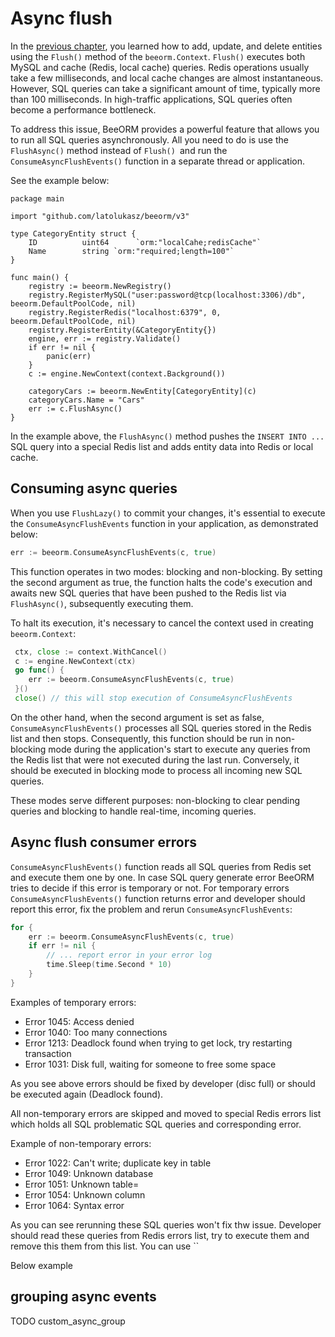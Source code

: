 # Async flush

In the [previous chapter](/guide/crud.html), you learned how to add, update, and delete entities using the `Flush()` method of the `beeorm.Context`. 
`Flush()` executes both MySQL and cache (Redis, local cache) queries. Redis operations usually take a few milliseconds, and local cache changes are almost instantaneous. 
However, SQL queries can take a significant amount of time, typically more than 100 milliseconds. In high-traffic applications, SQL queries 
often become a performance bottleneck.

To address this issue, BeeORM provides a powerful feature that allows you to run all SQL queries asynchronously. 
All you need to do is use the `FlushAsync()` method instead of `Flush() `and run the `ConsumeAsyncFlushEvents()` 
function in a separate thread or application.

See the example below:

```go{23}
package main

import "github.com/latolukasz/beeorm/v3"

type CategoryEntity struct {
	ID          uint64      `orm:"localCahe;redisCache"`
	Name        string `orm:"required;length=100"`
}

func main() {
    registry := beeorm.NewRegistry()
    registry.RegisterMySQL("user:password@tcp(localhost:3306)/db", beeorm.DefaultPoolCode, nil) 
    registry.RegisterRedis("localhost:6379", 0, beeorm.DefaultPoolCode, nil)
    registry.RegisterEntity(&CategoryEntity{}) 
    engine, err := registry.Validate()
    if err != nil {
        panic(err)
    }
    c := engine.NewContext(context.Background())
    
    categoryCars := beeorm.NewEntity[CategoryEntity](c)
    categoryCars.Name = "Cars"
    err := c.FlushAsync()
}  
```

In the example above, the `FlushAsync()` method pushes the `INSERT INTO ...` SQL query into a special Redis list and adds entity data into Redis or local cache.

## Consuming async queries

When you use `FlushLazy()` to commit your changes, it's essential to execute the `ConsumeAsyncFlushEvents` function in your application, 
as demonstrated below:

```go
err := beeorm.ConsumeAsyncFlushEvents(c, true)
```

This function operates in two modes: blocking and non-blocking. By setting the second argument as true, the function halts the code's execution and awaits new SQL queries that have been 
pushed to the Redis list via `FlushAsync()`, subsequently executing them.

To halt its execution, it's necessary to cancel the context used in creating `beeorm.Context`:

```go
 ctx, close := context.WithCancel()
 c := engine.NewContext(ctx)
 go func() {
    err := beeorm.ConsumeAsyncFlushEvents(c, true)
 }()
 close() // this will stop execution of ConsumeAsyncFlushEvents
```

On the other hand, when the second argument is set as false, `ConsumeAsyncFlushEvents()` processes all SQL queries stored in the Redis list and then stops. 
Consequently, this function should be run in non-blocking mode during the application's start to execute any queries from the 
Redis list that were not executed during the last run. 
Conversely, it should be executed in blocking mode to process all incoming new SQL queries.

These modes serve different purposes: non-blocking to clear pending queries and blocking to 
handle real-time, incoming queries.

## Async flush consumer errors

`ConsumeAsyncFlushEvents()` function reads all SQL queries from Redis set and execute them one by one.
In case SQL query generate error BeeORM tries to decide if this error is temporary or not.
For temporary errors `ConsumeAsyncFlushEvents()` function returns error and developer should report this error, 
fix the problem and rerun `ConsumeAsyncFlushEvents`:

```go
for {
    err := beeorm.ConsumeAsyncFlushEvents(c, true)
    if err != nil {
        // ... report error in your error log
        time.Sleep(time.Second * 10)
    }
}
```

Examples of temporary errors:
    
* Error 1045: Access denied
* Error 1040: Too many connections
* Error 1213: Deadlock found when trying to get lock, try restarting transaction
* Error 1031: Disk full, waiting for someone to free some space

As you see above errors should be fixed by developer (disc full) or should be executed again (Deadlock found).

All non-temporary errors are skipped and moved to special Redis errors list which holds all SQL problematic SQL queries 
and corresponding error. 

Example of non-temporary errors:

* Error 1022: Can't write; duplicate key in table
* Error 1049: Unknown database
* Error 1051: Unknown table=
* Error 1054: Unknown column
* Error 1064: Syntax error

As you can see rerunning these SQL queries won't fix thw issue. Developer should read these queries from
Redis errors list, try to execute them and remove this them from this list. You can use ``

Below example 

## grouping async events

TODO custom_async_group






